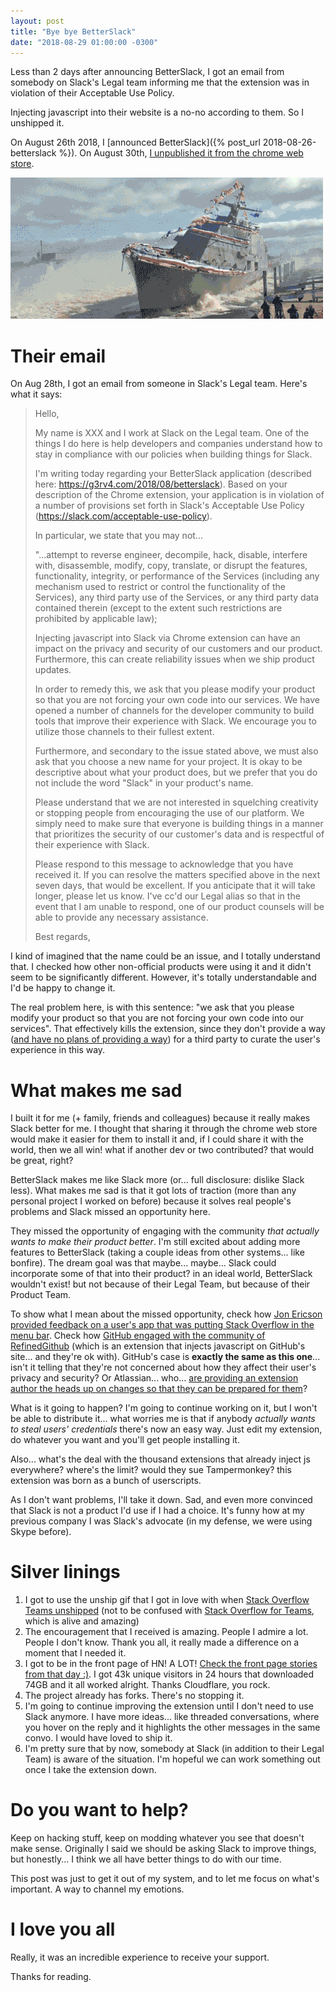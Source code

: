```yaml
---
layout: post
title: "Bye bye BetterSlack"
date: "2018-08-29 01:00:00 -0300"
---
```

Less than 2 days after announcing BetterSlack, I got an email from somebody on Slack's Legal team informing me that the extension was in violation of their Acceptable Use Policy.

Injecting javascript into their website is a no-no according to them. So I unshipped it.

<!--more-->
On August 26th 2018, I [announced BetterSlack]({% post_url 2018-08-26-betterslack %}). On August 30th, [I unpublished it from the chrome web store](https://twitter.com/g3rv4/status/1035256960038449152).

![silver lining 1: I get to use this image](/public/images/unship.gif)

# Their email

On Aug 28th, I got an email from someone in Slack's Legal team. Here's what it says:

> Hello,
>
> My name is XXX and I work at Slack on the Legal team. One of the things I do here is help developers and companies understand how to stay in compliance with our policies when building things for Slack.
>
> I'm writing today regarding your BetterSlack application (described here: https://g3rv4.com/2018/08/betterslack). Based on your description of the Chrome extension, your application is in violation of a number of provisions set forth in Slack's Acceptable Use Policy (https://slack.com/acceptable-use-policy).
>
> In particular, we state that you may not...
>
> "...attempt to reverse engineer, decompile, hack, disable, interfere with, disassemble, modify, copy, translate, or disrupt the features, functionality, integrity, or performance of the Services (including any mechanism used to restrict or control the functionality of the Services), any third party use of the Services, or any third party data contained therein (except to the extent such restrictions are prohibited by applicable law);
>
> Injecting javascript into Slack via Chrome extension can have an impact on the privacy and security of our customers and our product. Furthermore, this can create reliability issues when we ship product updates.
>
> In order to remedy this, we ask that you please modify your product so that you are not forcing your own code into our services. We have opened a number of channels for the developer community to build tools that improve their experience with Slack. We encourage you to utilize those channels to their fullest extent.
>
> Furthermore, and secondary to the issue stated above, we must also ask that you choose a new name for your project. It is okay to be descriptive about what your product does, but we prefer that you do not include the word "Slack" in your product's name.
>
> Please understand that we are not interested in squelching creativity or stopping people from encouraging the use of our platform. We simply need to make sure that everyone is building things in a manner that prioritizes the security of our customer's data and is respectful of their experience with Slack.
>
> Please respond to this message to acknowledge that you have received it. If you can resolve the matters specified above in the next seven days, that would be excellent. If you anticipate that it will take longer, please let us know. I've cc'd our Legal alias so that in the event that I am unable to respond, one of our product counsels will be able to provide any necessary assistance.
>
> Best regards,

I kind of imagined that the name could be an issue, and I totally understand that. I checked how other non-official products were using it and it didn't seem to be significantly different. However, it's totally understandable and I'd be happy to change it.

The real problem here, is with this sentence: "we ask that you please modify your product so that you are not forcing your own code into our services". That effectively kills the extension, since they don't provide a way ([and have no plans of providing a way](https://twitter.com/SlackHQ/status/1033369811965886464)) for a third party to curate the user's experience in this way.

# What makes me sad

I built it for me (+ family, friends and colleagues) because it really makes Slack better for me. I thought that sharing it through the chrome web store would make it easier for them to install it and, if I could share it with the world, then we all win! what if another dev or two contributed? that would be great, right?

BetterSlack makes me like Slack more (or... full disclosure: dislike Slack less). What makes me sad is that it got lots of traction (more than any personal project I worked on before) because it solves real people's problems and Slack missed an opportunity here.

They missed the opportunity of engaging with the community *that actually wants to make their product better*. I'm still excited about adding more features to BetterSlack (taking a couple ideas from other systems... like bonfire). The dream goal was that maybe... maybe... Slack could incorporate some of that into their product? in an ideal world, BetterSlack wouldn't exist! but not because of their Legal Team, but because of their Product Team.

To show what I mean about the missed opportunity, check how [Jon Ericson provided feedback on a user's app that was putting Stack Overflow in the menu bar](https://stackapps.com/a/8016/48463). Check how [GitHub engaged with the community of RefinedGithub](https://github.com/sindresorhus/refined-github/issues/1469) (which is an extension that injects javascript on GitHub's site... and they're ok with). GitHub's case is **exactly the same as this one**... isn't it telling that they're not concerned about how they affect their user's privacy and security? Or Atlassian... who... [are providing an extension author the heads up on changes so that they can be prepared for them](https://bitbucket.org/site/master/issues/15474/add-a-create-a-pull-request-button-on-the)?

What is it going to happen? I'm going to continue working on it, but I won't be able to distribute it... what worries me is that if anybody *actually wants to steal users' credentials* there's now an easy way. Just edit my extension, do whatever you want and you'll get people installing it.

Also... what's the deal with the thousand extensions that already inject js everywhere? where's the limit? would they sue Tampermonkey? this extension was born as a bunch of userscripts.

As I don't want problems, I'll take it down. Sad, and even more convinced that Slack is not a product I'd use if I had a choice. It's funny how at my previous company I was Slack's advocate (in my defense, we were using Skype before).

# Silver linings

1. I got to use the unship gif that I got in love with when [Stack Overflow Teams unshipped](https://meta.stackoverflow.com/q/330427/920295) (not to be confused with [Stack Overflow for Teams](https://stackoverflow.com/teams), which is alive and amazing)
2. The encouragement that I received is amazing. People I admire a lot. People I don't know. Thank you all, it really made a difference on a moment that I needed it.
3. I got to be in the front page of HN! A LOT! [Check the front page stories from that day :)](https://news.ycombinator.com/front?day=2018-08-29). I got 43k unique visitors in 24 hours that downloaded 74GB and it all worked alright. Thanks Cloudflare, you rock.
4. The project already has forks. There's no stopping it.
5. I'm going to continue improving the extension until I don't need to use Slack anymore. I have more ideas... like threaded conversations, where you hover on the reply and it highlights the other messages in the same convo. I would have loved to ship it.
6. I'm pretty sure that by now, somebody at Slack (in addition to their Legal Team) is aware of the situation. I'm hopeful we can work something out once I take the extension down.

# Do you want to help?

Keep on hacking stuff, keep on modding whatever you see that doesn't make sense. Originally I said we should be asking Slack to improve things, but honestly... I think we all have better things to do with our time.

This post was just to get it out of my system, and to let me focus on what's important. A way to channel my emotions.

# I love you all

Really, it was an incredible experience to receive your support.

Thanks for reading.
